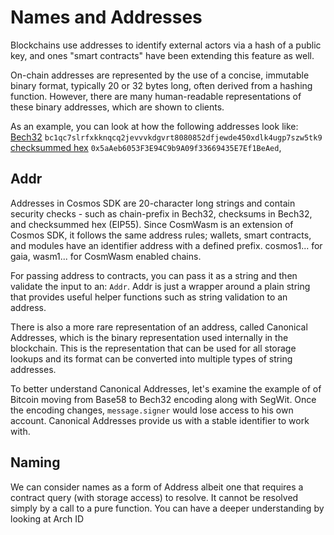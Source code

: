 # Names and Addresses
Blockchains use addresses to identify external actors via a hash of a public key, and ones "smart contracts" have been extending this feature as well.

On-chain addresses are represented by the use of a concise, immutable binary format, typically 20 or 32 bytes long, often derived from a hashing function. However, there are many human-readable representations of these binary addresses, which are shown to clients.

As an example, you can look at how the following addresses look like:
[Bech32](https://en.bitcoin.it/wiki/Bech32) `bc1qc7slrfxkknqcq2jevvvkdgvrt8080852dfjewde450xdlk4ugp7szw5tk9` 
[checksummed hex](https://github.com/ethereum/EIPs/blob/master/EIPS/eip-55.md) `0x5aAeb6053F3E94C9b9A09f33669435E7Ef1BeAed`,

## Addr
Addresses in Cosmos SDK are 20-character long strings and contain security checks - such as chain-prefix in Bech32, checksums in Bech32, and checksummed hex (EIP55). Since CosmWasm is an extension of Cosmos SDK, it follows the same address rules; wallets, smart contracts, and modules have an identifier address with a defined prefix. cosmos1... for gaia, wasm1... for CosmWasm enabled chains.

For passing address to contracts, you can pass it as a string and then validate the input to an: `Addr`. Addr is just a wrapper around a plain string that provides useful helper functions such as string validation to an address.

There is also a more rare representation of an address, called Canonical Addresses, which is the binary representation used internally in the blockchain. This is the representation that can be used for all storage lookups and its format can be converted into multiple types of string addresses.

To better understand  Canonical Addresses, let's examine the example of of Bitcoin moving from Base58 to Bech32 encoding along with SegWit. Once the encoding changes, `message.signer` would lose access to his own account. Canonical Addresses provide us with a stable identifier to work with.


## Naming
We can consider names as a form of Address albeit one that requires a contract query (with storage access) to resolve. It cannot be resolved simply by a call to a pure function. 
You can have a deeper understanding by looking at Arch ID